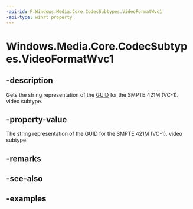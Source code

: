 ```yaml
---
-api-id: P:Windows.Media.Core.CodecSubtypes.VideoFormatWvc1
-api-type: winrt property
---
```


<!-- Property syntax.
public string VideoFormatWvc1 { get; }
-->

# Windows.Media.Core.CodecSubtypes.VideoFormatWvc1

## -description
Gets the string representation of the [GUID](/windows/win32/api/guiddef/ns-guiddef-guid) for the SMPTE 421M (VC-1). video subtype.

## -property-value
The string representation of the GUID for the SMPTE 421M (VC-1). video subtype.

## -remarks

## -see-also

## -examples

